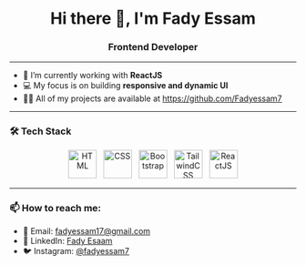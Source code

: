 <h1 align="center">Hi there 👋, I'm Fady Essam</h1>
<h3 align="center">Frontend Developer</h3>

---

- 🌱 I’m currently working with **ReactJS**
- 💻 My focus is on building **responsive and dynamic UI**
- 👨‍💻 All of my projects are available at https://github.com/Fadyessam7  

---

### 🛠️ Tech Stack

<p align="center">
   <img src="https://cdn.jsdelivr.net/gh/devicons/devicon/icons/html5/html5-original.svg" alt="HTML" width="50" height="50"/>
  &nbsp;
  <img src="https://cdn.jsdelivr.net/gh/devicons/devicon/icons/css3/css3-original.svg" alt="CSS" width="50" height="50"/>
  &nbsp;
  <img src="https://cdn.jsdelivr.net/gh/devicons/devicon/icons/bootstrap/bootstrap-original.svg" alt="Bootstrap" width="50" height="50"/>
  &nbsp;
  <img src="https://www.svgrepo.com/show/374118/tailwind.svg" alt="TailwindCSS" width="50" height="50"/>
  &nbsp;
  <img src="https://cdn.jsdelivr.net/gh/devicons/devicon/icons/react/react-original.svg" alt="ReactJS" width="50" height="50"/>
</p>

---

### 📫 How to reach me:
- 📧 Email: fadyessam17@gmail.com
- 💼 LinkedIn: [Fady Esaam](https://www.linkedin.com/in/fady-e-158a26247/)
- 🐦 Instagram: [@fadyessam7](https://www.instagram.com/fadyessam7/)


